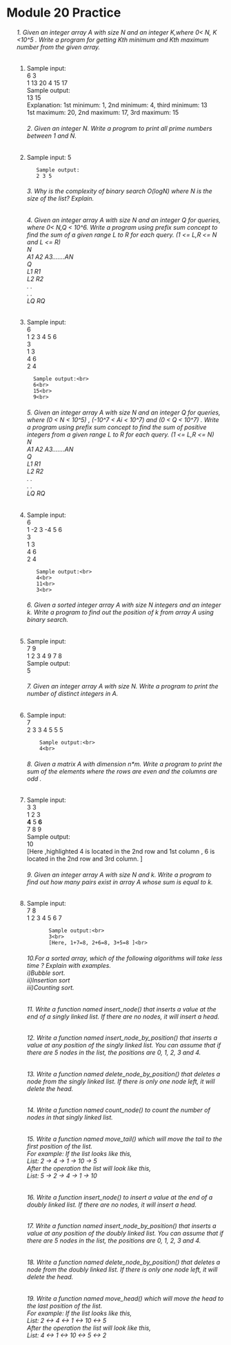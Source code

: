 <h1>Module 20 Practice</h1>
<ul>
<h6>1. Given an integer array A with size N and an integer K,where 0< N, K <10^5 . Write a program for getting Kth minimum and Kth maximum number from the given array.</h6>
<ol>
<li>
        Sample input:<br>
        6 3<br>
        1 13 20 4 15 17<br>
        Sample output:<br>
        13 15<br>
        Explanation: 1st minimum: 1, 2nd minimum: 4, third minimum: 13<br>
        1st maximum: 20, 2nd maximum: 17, 3rd maximum: 15<br>

</li>
<h6>2. Given an integer N. Write a program to print all prime numbers between 1 and N.</h6>
<li>
       Sample input:
       5<br>

       Sample output:
       2 3 5


</li>
<h6>3. Why is the complexity of binary search O(logN) where N is the size of the list? Explain.</h6>
<h6>4. Given an integer array A with size N and an integer Q for queries, where 0< N,Q < 10^6.
Write a program using prefix sum concept to find the sum of a given range L to R for each query. (1 <= L,R <= N and L <= R)<br>
N<br>
A1 A2 A3…….AN<br>
Q<br>
L1  R1<br>
L2  R2<br>
.    .<br>
.     .<br>
LQ  RQ<br>

</h6>
<li>
      Sample input:<br>
      6<br>
      1 2 3 4 5 6<br>
      3<br>
      1 3<br>
      4 6<br>
      2 4<br>

      Sample output:<br>
      6<br>
      15<br>
      9<br>
</li>
<h6>5. Given an integer array A with size N and an integer Q for queries, where
(0 <  N < 10^5) , (-10^7 < Ai  < 10^7) and (0 < Q < 10^7) .
Write a program using prefix sum concept to find the sum of positive integers from a given range L to R for each query. (1 <= L,R <= N)<br>
N<br>
A1 A2 A3…….AN<br>
Q<br>
L1  R1<br>
L2  R2<br>
.    .<br>
.     .<br>
LQ  RQ<br>
</h6>
<li>
       Sample input:<br>
       6<br>
       1 -2 3 -4 5 6<br>
       3<br>
       1 3<br>
       4 6<br>
       2 4<br>

       Sample output:<br>
       4<br>
       11<br>
       3<br>
</li>
<h6>6. Given a sorted integer array A with size N integers and an integer k. Write a program to find out the position of k from array A using binary search. 
</h6>
<li>
        Sample input:<br>
        7 9<br>
        1 2 3 4 9 7 8<br>
        Sample output:<br>
        5<br>
</li>
<h6>7. Given an integer array A with size N. Write a program to print the number of distinct integers in A.</h6>
<li>
        Sample input:<br>
        7<br>
        2 3 3 4 5 5 5 <br>

        Sample output:<br>
        4<br>
</li>
<h6>8. Given a matrix A with dimension n*m. Write a program to print the sum of the elements where the rows are even and the columns are odd .</h6>
<li>
          Sample input:<br>
          3 3<br>
          1 2 3<br>
          <b>4</b> 5 <b>6</b><br>
          7 8 9<br>
          Sample output:<br>
          10<br>
          [Here ,highlighted  4 is located in the 2nd row and 1st column , 6 is located in the 2nd row  and 3rd column. ]<br>
</li>
<h6>9. Given an integer array A with size N and k. Write a program to find out how many pairs exist in array A whose sum is equal to k.</h6>
<li>
           Sample input:<br>
           7 8<br>
           1 2 3 4 5 6 7<br>

           Sample output:<br>
           3<br>
           [Here, 1+7=8, 2+6=8, 3+5=8 ]<br>
</li>
<h6>10.For a sorted array, which of the following algorithms will take less time ? Explain with examples.<br>
  i)Bubble sort.<br>
  ii)Insertion sort<br>
 iii)Counting sort.<br>
 </h6>
 <h6>11. Write a function named insert_node() that inserts a value at the end of a singly linked list. If there are no nodes, it will insert a head.</h6>
 <h6>12. Write a function named insert_node_by_position() that inserts a value at any position of the singly linked list. You can assume that if there are 5 nodes in the list, the positions are 0, 1, 2, 3 and 4.</h6>
 <h6>13. Write a function named delete_node_by_position() that deletes a node from the singly linked list. If there is only one node left, it will delete the head.</h6>
 <h6>14. Write a function named count_node() to count the number of nodes in that singly linked list.</h6>
 <h6>15. Write a function named move_tail() which will move the tail to the first position of the list.<br>
         For example: If the list looks like this,<br>
         List: 2 -> 4 -> 1 -> 10 -> 5<br>
         After the operation the list will look like this,<br>
         List: 5 -> 2 -> 4 -> 1 -> 10<br>
</h6>
 <h6>16. Write a function insert_node() to insert a value at the end of a doubly linked list. If there are no nodes, it will insert a head.</h6>
 <h6>17. Write a function named insert_node_by_position() that inserts a value at any position of the doubly linked list. You can assume that if there are 5 nodes in the list, the positions are 0, 1, 2, 3 and 4.</h6>
 <h6>18. Write a function named delete_node_by_position() that deletes a node from the doubly linked list. If there is only one node left, it will delete the head.</h6>
 <h6>19. Write a function named move_head() which will move the head to the last position of the list.<br>
         For example: If the list looks like this,<br>
         List: 2 <-> 4 <-> 1 <-> 10 <-> 5<br>
         After the operation the list will look like this,<br>
         List: 4 <-> 1 <-> 10 <-> 5 <-> 2<br>
</h6>

</ol>
